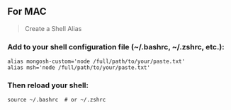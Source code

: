 ## For MAC
> Create a Shell Alias

### Add to your shell configuration file (~/.bashrc, ~/.zshrc, etc.):
```
alias mongosh-custom='node /full/path/to/your/paste.txt'
alias msh='node /full/path/to/your/paste.txt'
```
### Then reload your shell:
```
source ~/.bashrc  # or ~/.zshrc
```